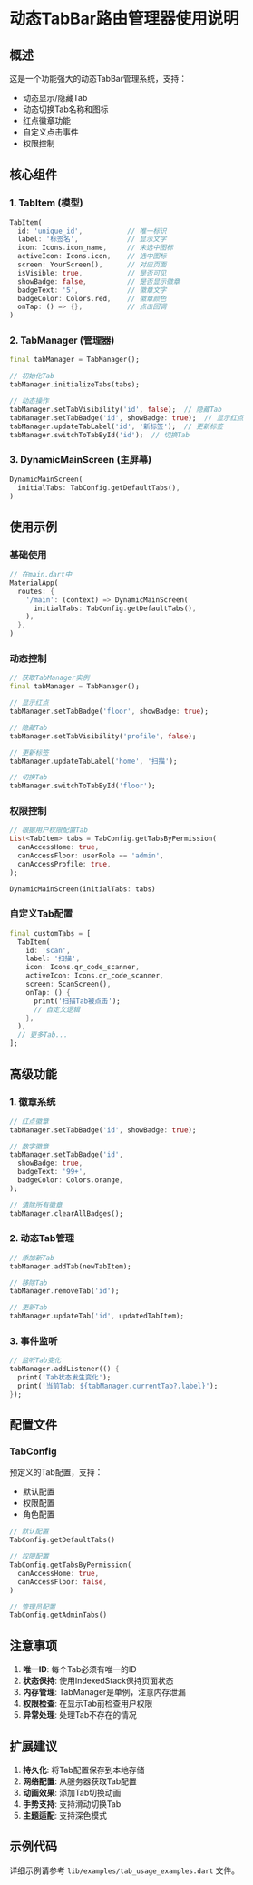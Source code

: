 # 动态TabBar路由管理器使用说明

## 概述

这是一个功能强大的动态TabBar管理系统，支持：
- 动态显示/隐藏Tab
- 动态切换Tab名称和图标
- 红点徽章功能
- 自定义点击事件
- 权限控制

## 核心组件

### 1. TabItem (模型)
```dart
TabItem(
  id: 'unique_id',           // 唯一标识
  label: '标签名',            // 显示文字
  icon: Icons.icon_name,     // 未选中图标
  activeIcon: Icons.icon,    // 选中图标
  screen: YourScreen(),      // 对应页面
  isVisible: true,           // 是否可见
  showBadge: false,          // 是否显示徽章
  badgeText: '5',            // 徽章文字
  badgeColor: Colors.red,    // 徽章颜色
  onTap: () => {},           // 点击回调
)
```

### 2. TabManager (管理器)
```dart
final tabManager = TabManager();

// 初始化Tab
tabManager.initializeTabs(tabs);

// 动态操作
tabManager.setTabVisibility('id', false);  // 隐藏Tab
tabManager.setTabBadge('id', showBadge: true);  // 显示红点
tabManager.updateTabLabel('id', '新标签');  // 更新标签
tabManager.switchToTabById('id');  // 切换Tab
```

### 3. DynamicMainScreen (主屏幕)
```dart
DynamicMainScreen(
  initialTabs: TabConfig.getDefaultTabs(),
)
```

## 使用示例

### 基础使用
```dart
// 在main.dart中
MaterialApp(
  routes: {
    '/main': (context) => DynamicMainScreen(
      initialTabs: TabConfig.getDefaultTabs(),
    ),
  },
)
```

### 动态控制
```dart
// 获取TabManager实例
final tabManager = TabManager();

// 显示红点
tabManager.setTabBadge('floor', showBadge: true);

// 隐藏Tab
tabManager.setTabVisibility('profile', false);

// 更新标签
tabManager.updateTabLabel('home', '扫描');

// 切换Tab
tabManager.switchToTabById('floor');
```

### 权限控制
```dart
// 根据用户权限配置Tab
List<TabItem> tabs = TabConfig.getTabsByPermission(
  canAccessHome: true,
  canAccessFloor: userRole == 'admin',
  canAccessProfile: true,
);

DynamicMainScreen(initialTabs: tabs)
```

### 自定义Tab配置
```dart
final customTabs = [
  TabItem(
    id: 'scan',
    label: '扫描',
    icon: Icons.qr_code_scanner,
    activeIcon: Icons.qr_code_scanner,
    screen: ScanScreen(),
    onTap: () {
      print('扫描Tab被点击');
      // 自定义逻辑
    },
  ),
  // 更多Tab...
];
```

## 高级功能

### 1. 徽章系统
```dart
// 红点徽章
tabManager.setTabBadge('id', showBadge: true);

// 数字徽章
tabManager.setTabBadge('id', 
  showBadge: true, 
  badgeText: '99+',
  badgeColor: Colors.orange,
);

// 清除所有徽章
tabManager.clearAllBadges();
```

### 2. 动态Tab管理
```dart
// 添加新Tab
tabManager.addTab(newTabItem);

// 移除Tab
tabManager.removeTab('id');

// 更新Tab
tabManager.updateTab('id', updatedTabItem);
```

### 3. 事件监听
```dart
// 监听Tab变化
tabManager.addListener(() {
  print('Tab状态发生变化');
  print('当前Tab: ${tabManager.currentTab?.label}');
});
```

## 配置文件

### TabConfig
预定义的Tab配置，支持：
- 默认配置
- 权限配置
- 角色配置

```dart
// 默认配置
TabConfig.getDefaultTabs()

// 权限配置
TabConfig.getTabsByPermission(
  canAccessHome: true,
  canAccessFloor: false,
)

// 管理员配置
TabConfig.getAdminTabs()
```

## 注意事项

1. **唯一ID**: 每个Tab必须有唯一的ID
2. **状态保持**: 使用IndexedStack保持页面状态
3. **内存管理**: TabManager是单例，注意内存泄漏
4. **权限检查**: 在显示Tab前检查用户权限
5. **异常处理**: 处理Tab不存在的情况

## 扩展建议

1. **持久化**: 将Tab配置保存到本地存储
2. **网络配置**: 从服务器获取Tab配置
3. **动画效果**: 添加Tab切换动画
4. **手势支持**: 支持滑动切换Tab
5. **主题适配**: 支持深色模式

## 示例代码

详细示例请参考 `lib/examples/tab_usage_examples.dart` 文件。